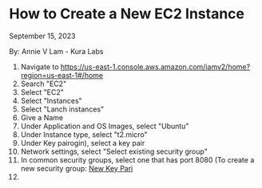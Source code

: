 # How to Create a New EC2 Instance

September 15, 2023

By:  Annie V Lam - Kura Labs

1.  Navigate to https://us-east-1.console.aws.amazon.com/iamv2/home?region=us-east-1#/home
2.  Search "EC2"
3.  Select "EC2"
4.  Select "Instances"
5.  Select "Lanch instances"
6.  Give a Name
7.  Under Application and OS Images, select "Ubuntu"
8.  Under Instance type, select "t2.micro"
9.  Under Key pairogin), select a key pair
10.  Network settings, select "Select existing security group"
11.  In common security groups, select one that has port 8080 (To create a new security group:  [New Key Pari](Create_Key_Pair.md)
12.  
